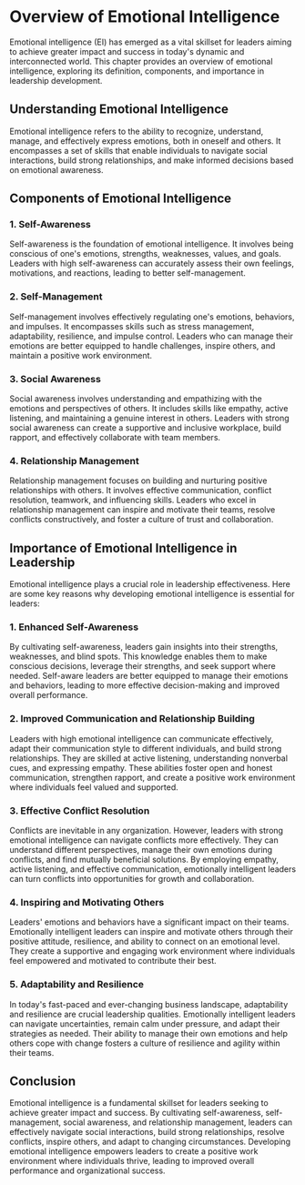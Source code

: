 Overview of Emotional Intelligence
=============================================

Emotional intelligence (EI) has emerged as a vital skillset for leaders aiming to achieve greater impact and success in today's dynamic and interconnected world. This chapter provides an overview of emotional intelligence, exploring its definition, components, and importance in leadership development.

Understanding Emotional Intelligence
------------------------------------

Emotional intelligence refers to the ability to recognize, understand, manage, and effectively express emotions, both in oneself and others. It encompasses a set of skills that enable individuals to navigate social interactions, build strong relationships, and make informed decisions based on emotional awareness.

Components of Emotional Intelligence
------------------------------------

### 1. Self-Awareness

Self-awareness is the foundation of emotional intelligence. It involves being conscious of one's emotions, strengths, weaknesses, values, and goals. Leaders with high self-awareness can accurately assess their own feelings, motivations, and reactions, leading to better self-management.

### 2. Self-Management

Self-management involves effectively regulating one's emotions, behaviors, and impulses. It encompasses skills such as stress management, adaptability, resilience, and impulse control. Leaders who can manage their emotions are better equipped to handle challenges, inspire others, and maintain a positive work environment.

### 3. Social Awareness

Social awareness involves understanding and empathizing with the emotions and perspectives of others. It includes skills like empathy, active listening, and maintaining a genuine interest in others. Leaders with strong social awareness can create a supportive and inclusive workplace, build rapport, and effectively collaborate with team members.

### 4. Relationship Management

Relationship management focuses on building and nurturing positive relationships with others. It involves effective communication, conflict resolution, teamwork, and influencing skills. Leaders who excel in relationship management can inspire and motivate their teams, resolve conflicts constructively, and foster a culture of trust and collaboration.

Importance of Emotional Intelligence in Leadership
--------------------------------------------------

Emotional intelligence plays a crucial role in leadership effectiveness. Here are some key reasons why developing emotional intelligence is essential for leaders:

### 1. Enhanced Self-Awareness

By cultivating self-awareness, leaders gain insights into their strengths, weaknesses, and blind spots. This knowledge enables them to make conscious decisions, leverage their strengths, and seek support where needed. Self-aware leaders are better equipped to manage their emotions and behaviors, leading to more effective decision-making and improved overall performance.

### 2. Improved Communication and Relationship Building

Leaders with high emotional intelligence can communicate effectively, adapt their communication style to different individuals, and build strong relationships. They are skilled at active listening, understanding nonverbal cues, and expressing empathy. These abilities foster open and honest communication, strengthen rapport, and create a positive work environment where individuals feel valued and supported.

### 3. Effective Conflict Resolution

Conflicts are inevitable in any organization. However, leaders with strong emotional intelligence can navigate conflicts more effectively. They can understand different perspectives, manage their own emotions during conflicts, and find mutually beneficial solutions. By employing empathy, active listening, and effective communication, emotionally intelligent leaders can turn conflicts into opportunities for growth and collaboration.

### 4. Inspiring and Motivating Others

Leaders' emotions and behaviors have a significant impact on their teams. Emotionally intelligent leaders can inspire and motivate others through their positive attitude, resilience, and ability to connect on an emotional level. They create a supportive and engaging work environment where individuals feel empowered and motivated to contribute their best.

### 5. Adaptability and Resilience

In today's fast-paced and ever-changing business landscape, adaptability and resilience are crucial leadership qualities. Emotionally intelligent leaders can navigate uncertainties, remain calm under pressure, and adapt their strategies as needed. Their ability to manage their own emotions and help others cope with change fosters a culture of resilience and agility within their teams.

Conclusion
----------

Emotional intelligence is a fundamental skillset for leaders seeking to achieve greater impact and success. By cultivating self-awareness, self-management, social awareness, and relationship management, leaders can effectively navigate social interactions, build strong relationships, resolve conflicts, inspire others, and adapt to changing circumstances. Developing emotional intelligence empowers leaders to create a positive work environment where individuals thrive, leading to improved overall performance and organizational success.
